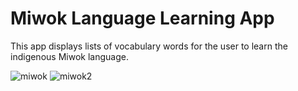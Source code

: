 
Miwok Language Learning App
===================================

This app displays lists of vocabulary words for the user to learn the indigenous Miwok language.

![miwok](https://github.com/bridgidrankin/miwok-language/assets/36151308/52f5bc57-025b-4231-bf87-8236b475f91f)
![miwok2](https://github.com/bridgidrankin/miwok-language/assets/36151308/51147616-0058-4f6d-a0eb-d28ea983915b)
